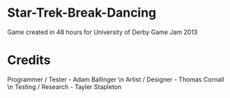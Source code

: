 Star-Trek-Break-Dancing
=======================

Game created in 48 hours for University of Derby Game Jam 2013


Credits
=======================
Programmer / Tester - Adam Ballinger \n
Artist / Designer - Thomas Cornall \n
Testing / Research - Tayler Stapleton